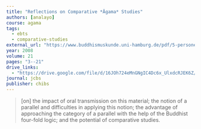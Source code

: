 ```yaml
---
title: "Reflections on Comparative *Āgama* Studies"
authors: [analayo]
course: agama
tags:
  - ebts
  - comparative-studies
external_url: "https://www.buddhismuskunde.uni-hamburg.de/pdf/5-personen/analayo/reflect-comp-agama.pdf"
year: 2008
volume: 21
pages: "3--21"
drive_links:
  - "https://drive.google.com/file/d/16JOh724eMnGNgIC4Dc6x_UlxdcRJEK6Z/view?usp=drivesdk"
journal: jcbs
publisher: chibs
---
```


> [on] the impact of oral transmission on this material; the notion of a parallel and difficulties in applying this notion; the advantage of approaching the category of a parallel with the help of the Buddhist four-fold logic; and the potential of comparative studies.
